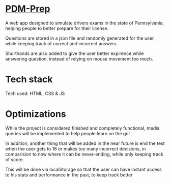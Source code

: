 # [PDM-Prep](https://pdm-prep.netlify.app/)

A web app designed to simulate drivers exams in the state of Pennsylvania, helping people to better prepare for their license.

Questions are stored in a json file and randomly generated for the user, while keeping track of correct and incorrect answers.

Shorthands are also added to give the user better expirence while answering question, instead of relying on mouse movement too much.


# Tech stack

Tech used: HTML, CSS & JS

# Optimizations

While the project is considered finished and completely functional, media queries will be implemented to help people learn on the go!

In addition, another thing that will be added in the near future is end the test when the user gets to 18 or makes too many incorrect decisions, in comparision to now where it can be never-ending, while only keeping track of score.

This will be done via localStorage so that the user can have instant access to his stats and performance in the past, to keep track better

